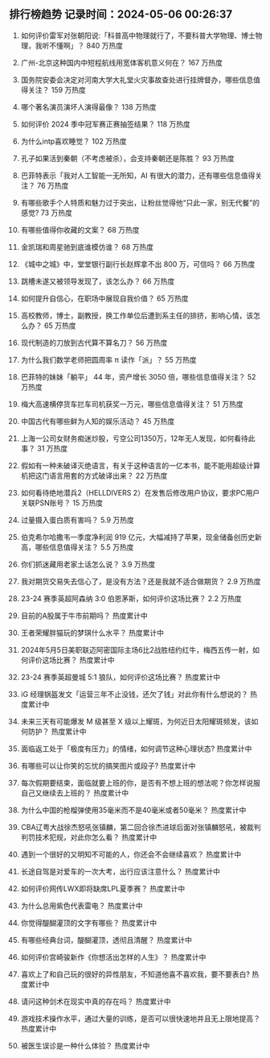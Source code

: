
## 排行榜趋势 记录时间：2024-05-06 00:26:37
  
  1. 如何评价雷军对张朝阳说:「科普高中物理就行了，不要科普大学物理、博士物理，我听不懂啊」？ 840 万热度
    
  2. 广州-北京这种国内中短程航线用宽体客机意义何在？ 167 万热度
    
  3. 国务院安委会决定对河南大学大礼堂火灾事故查处进行挂牌督办，哪些信息值得关注？ 159 万热度
    
  4. 哪个著名演员演坏人演得最像？ 138 万热度
    
  5. 如何评价 2024 季中冠军赛正赛抽签结果？ 118 万热度
    
  6. 为什么intp喜欢睡觉？ 102 万热度
    
  7. 孔子如果活到秦朝（不考虑被杀），会支持秦朝还是陈胜？ 93 万热度
    
  8. 巴菲特表示「我对人工智能一无所知，AI 有很大的潜力，还有哪些信息值得关注？ 76 万热度
    
  9. 有哪些歌手个人特质和魅力过于突出，让粉丝觉得他“只此一家，别无代餐”的感觉? 73 万热度
    
  10. 有哪些值得你收藏的文案？ 68 万热度
    
  11. 金凯瑞和周星驰到底谁模仿谁？ 68 万热度
    
  12. 《城中之城》中，堂堂银行副行长赵辉拿不出 800 万，可信吗？ 66 万热度
    
  13. 跳槽未遂又被领导发现了，该怎么办？ 66 万热度
    
  14. 如何提升自信心，在职场中展现自我价值？ 65 万热度
    
  15. 高校教师，博士，副教授，换工作单位后遭到系主任的排挤，影响心情，该怎么办？ 65 万热度
    
  16. 现代制造的刀放到古代算不算名刀？ 56 万热度
    
  17. 为什么我们数学老师把圆周率 π 读作「派」？ 55 万热度
    
  18. 巴菲特的妹妹「躺平」 44 年，资产增长 3050 倍，哪些信息值得关注？ 52 万热度
    
  19. 梅大高速横停货车拦车司机获奖一万元，哪些信息值得关注？ 51 万热度
    
  20. 中国古代有哪些鲜为人知的娱乐活动？ 45 万热度
    
  21. 上海一公司女财务痴迷炒股，亏空公司1350万，12年无人发现，如何看待此事？ 31 万热度
    
  22. 假如有一种未破译灭绝语言，有关于这种语言的一亿本书，能不能用超级计算机把这门语言用套的方式破译出来？ 22 万热度
    
  23. 如何看待绝地潜兵2（HELLDIVERS 2）在发售后修改用户协议，要求PC用户关联PSN账号？ 15 万热度
    
  24. 过量摄入蛋白质有害吗？ 5.9 万热度
    
  25. 伯克希尔哈撒韦一季度净利润 919 亿元，大幅减持了苹果，现金储备创历史新高，哪些信息值得关注？ 5.5 万热度
    
  26. 你们抓迷藏用老家土话怎么说？ 3.9 万热度
    
  27. 我对期货交易失去信心了，是没有方法？还是我就不适合做期货？ 2.9 万热度
    
  28. 23-24 赛季英超阿森纳 3:0 伯恩茅斯，如何评价这场比赛？ 2.2 万热度
    
  29. 目前的A股属于牛市前期吗？ 热度累计中
    
  30. 王者荣耀胖猫玩的梦琪什么水平？ 热度累计中
    
  31. 2024年5月5日美职联迈阿密国际主场6比2战胜纽约红牛，梅西五传一射，如何评价这场比赛？ 热度累计中
    
  32. 23-24 赛季英超曼城 5:1 狼队，如何评价这场比赛？ 热度累计中
    
  33. iG 经理锅盔发文「运营三年不止没钱，还欠了钱」对此你有什么想说的？ 热度累计中
    
  34. 未来三天有可能爆发 M 级甚至 X 级以上耀斑，为何近日太阳耀斑频发，该如何防护？ 热度累计中
    
  35. 面临返工处于「极度有压力」的情绪，如何调节这种心理状态? 热度累计中
    
  36. 有哪些可以让你笑的忘忧的搞笑图片或段子? 热度累计中
    
  37. 每次假期要结束，面临就要上班的你，是否有不想上班的想法呢？你怎样说服自己又继续去上班的？ 热度累计中
    
  38. 为什么中国的枪榴弹使用35毫米而不是40毫米或者50毫米？ 热度累计中
    
  39. CBA辽粤大战徐杰怒吼张镇麟，第二回合徐杰进球后面对张镇麟怒吼，被裁判判罚技术犯规，对此你怎么看？ 热度累计中
    
  40. 遇到一个很好的又明知不可能的人，你还会不会继续喜欢？ 热度累计中
    
  41. 长途自驾是对爱车的一次大考，出行应该注意什么？ 热度累计中
    
  42. 如何评价网传LWX即将缺席LPL夏季赛？ 热度累计中
    
  43. 为什么总用紫色代表雷电？ 热度累计中
    
  44. 你觉得醍醐灌顶的文字有哪些？ 热度累计中
    
  45. 有哪些经典台词，醍醐灌顶，透彻且清醒？ 热度累计中
    
  46. 如何评价宫崎骏新作《你想活出怎样的人生》？ 热度累计中
    
  47. 喜欢上了和自己玩的很好的异性朋友，不知道他喜不喜欢我，要不要表白? 热度累计中
    
  48. 请问这种剑术在现实中真的存在吗？ 热度累计中
    
  49. 游戏技术操作水平，通过大量的训练，是否可以很快速地并且无上限地提高？ 热度累计中
    
  50. 被医生误诊是一种什么体验？ 热度累计中
    